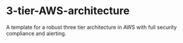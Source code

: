 # 3-tier-AWS-architecture
A template for a robust three tier architecture in AWS with full security compliance and alerting. 
